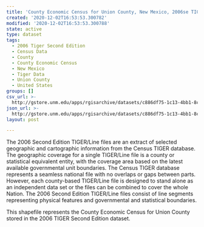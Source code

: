 ```yaml
---
title: 'County Economic Census for Union County, New Mexico, 2006se TIGER'
created: '2020-12-02T16:53:53.300782'
modified: '2020-12-02T16:53:53.300788'
state: active
type: dataset
tags:
  - 2006 Tiger Second Edition
  - Census Data
  - County
  - County Economic Census
  - New Mexico
  - Tiger Data
  - Union County
  - United States
groups: []
csv_url: >-
  http://gstore.unm.edu/apps/rgisarchive/datasets/c886df75-1c13-4bb1-8c34-b1c533c93ee3/tgr2006se_unio_ctyec.derived.csv
json_url: >-
  http://gstore.unm.edu/apps/rgisarchive/datasets/c886df75-1c13-4bb1-8c34-b1c533c93ee3/tgr2006se_unio_ctyec.derived.json
layout: post

---
```

The 2006 Second Edition TIGER/Line files are an extract of selected geographic and cartographic information from the Census TIGER database.  The geographic coverage for a single TIGER/Line file is a county or statistical equivalent entity, with the coverage area based on the latest available governmental unit boundaries. The Census TIGER database represents a seamless national file with no overlaps or gaps between parts.  However, each county-based TIGER/Line file is designed to stand alone as an independent data set or the files can be combined to cover the whole Nation.  The 2006 Second Edition  TIGER/Line files consist of line segments representing physical features and governmental and statistical boundaries.  

This shapefile represents the County Economic Census for Union County stored in the 2006 TIGER Second Edition dataset.
